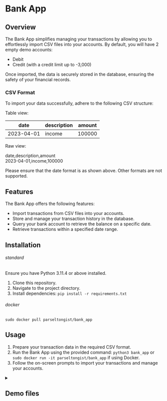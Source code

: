 # Bank App

## Overview

The Bank App simplifies managing your transactions by allowing you to effortlessly import CSV files into your accounts. By default, you will have 2 empty demo accounts:

- Debit
- Credit (with a credit limit up to -3,000)

Once imported, the data is securely stored in the database, ensuring the safety of your financial records.

### CSV Format

To import your data successfully, adhere to the following CSV structure:

Table view:

<table>
  <thead>
    <th>date</th>
    <th>description</th>
    <th>amount</th>
  </thead>
  <tbody>
    <tr>
      <td>
        2023-04-01
      </td>
      <td>
        income
      </td>
      <td>
        100000
      </td>
    </tr>
  </tbody>
</table>

Raw view:

date,description,amount</br>
2023-04-01,income,100000

Please ensure that the date format is as shown above. Other formats are not supported.

## Features

The Bank App offers the following features:

- Import transactions from CSV files into your accounts.
- Store and manage your transaction history in the database.
- Query your bank account to retrieve the balance on a specific date.
- Retrieve transactions within a specified date range.

## Installation

###### standard

Ensure you have Python 3.11.4 or above installed.

1. Clone this repository.
2. Navigate to the project directory.
3. Install dependencies: `pip install -r requirements.txt`

###### docker

`sudo docker pull parseltongist/bank_app`

## Usage

1. Prepare your transaction data in the required CSV format.
2. Run the Bank App using the provided command: `python3 bank_app` or `sudo docker run -it parseltongist/bank_app` if using Docker.
3. Follow the on-screen prompts to import your transactions and manage your accounts.

<details>
  <summary>
    <h2>
      Demo files
    </h2>
  </summary>
  Either version you chose, you can play with the following test file paths for upload:

`bank_app/tests/test_data/valid/transactions_1.csv`</br>
`bank_app/tests/test_data/valid/transactions_2.csv`</br>
`bank_app/tests/test_data/valid/transactions_3.csv`</br>

</details>
